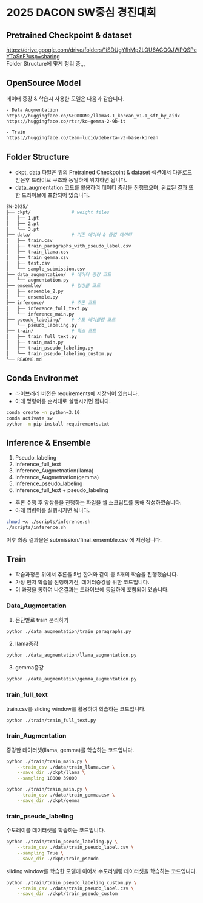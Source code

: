 # 2025 DACON SW중심 경진대회
## Pretrained Checkpoint & dataset
https://drive.google.com/drive/folders/1iSDUgYfhMp2LQU6AGOQJWPQSPcYTaSnF?usp=sharing </br>
Folder Structure에 맞게 정리 중,,,

## OpenSource Model
데이터 증강 & 학습시 사용한 모델은 다음과 같습니다.
```bash
- Data Augmentation
https://huggingface.co/SEOKDONG/llama3.1_korean_v1.1_sft_by_aidx
https://huggingface.co/rtzr/ko-gemma-2-9b-it

- Train
https://huggingface.co/team-lucid/deberta-v3-base-korean
```
## Folder Structure
- ckpt, data 파일은 위의 Pretrained Checkpoint & dataset 섹션에서 다운로드 받은후 드라이브 구조와 동일하게 위치하면 됩니다.
- data_augmentation 코드를 활용하여 데이터 증강을 진행했으며, 완료된 결과 또한 드라이브에 포함되어 있습니다.
```bash
SW-2025/
├── ckpt/               # weight files
│   ├── 1.pt
│   ├── 2.pt
│   └── 3.pt
├── data/               # 기존 데이터 & 증강 데이터 
│   ├── train.csv
│   ├── train_paragraphs_with_pseudo_label.csv
│   ├── train_llama.csv
│   ├── train_gemma.csv
│   ├── test.csv
│   └── sample_submission.csv
├── data_augmentation/  # 데이터 증강 코드
│   └── augmentation.py
├── emsemble/           # 앙상블 코드
│   ├── ensemble_2.py
│   └── ensemble.py
├── inference/          # 추론 코드
│   ├── inference_full_text.py
│   └── inference_main.py
├── pseudo_labeling/    # 수도 레이블링 코드
│   └── pseudo_labeling.py
├── train/              # 학습 코드
│   ├── train_full_text.py
│   ├── train_main.py
│   ├── train_pseudo_labeling.py
│   └── train_pseudo_labeling_custom.py
└── README.md
```
## Conda Environmet

- 라이브러리 버전은 requirements에 저장되어 있습니다.
- 아래 명령어를 순서대로 실행시키면 됩니다.

```bash
conda create -n python=3.10
conda activate sw
python -m pip install requirements.txt
```
## Inference & Ensemble
1. Pseudo_labeling
2. Inference_full_text
3. Inference_Augmetnation(llama)
4. Inference_Augmetnation(gemma)
5. Inference_pseudo_labeling
6. Inference_full_text + pseudo_labeling 
- 추론 수행 후 앙상블을 진행하는 파일을 쉘 스크립트를 통해 작성하였습니다.
- 아래 명령어를 실행시키면 됩니다.

```bash
chmod +x ./scripts/inference.sh
./scripts/inference.sh
```

이후 최종 결과물은 submission/final_ensemble.csv 에 저장됩니다.


## Train
- 학습과정은 위에서 추론을 5번 한거와 같이 총 5개의 학습을 진행했습니다.
- 가장 먼저 학습을 진행하기전, 데이터증강을 위한 코드입니다.
- 이 과정을 통하여 나온결과는 드라이브에 동일하게 포함되어 있습니다.
### Data_Augmentation
1. 문단별로 train 분리하기
```bash 
python ./data_augmentation/train_paragraphs.py
```
2. llama증강
```bash 
python ./data_augmentation/llama_augmentation.py
```
3. gemma증강
```bash
python ./data_augmentation/gemma_augmentation.py
```
### train_full_text
train.csv를 sliding window를 활용하여 학습하는 코드입니다.
```bash
python ./train/train_full_text.py
```
### train_Augmentation
증강한 데이터셋(llama, gemma)를 학습하는 코드입니다.
```bash
python ./train/train_main.py \
    --train_csv ./data/train_llama.csv \
    --save_dir ./ckpt/llama \
    --sampling 18000 39000
```
```bash
python ./train/train_main.py \
    --train_csv ./data/train_gemma.csv \
    --save_dir ./ckpt/gemma
```
### train_pseudo_labeling
수도레이블 데이터셋을 학습하는 코드입니다.
```bash
python ./train/train_pseudo_labeling.py \
    --train_csv ./data/train_pseudo_label.csv \
    --sampling True \
    --save_dir ./ckpt/train_pseudo 
```
sliding window를 학습한 모델에 이어서 수도라벨링 데이터셋을 학습하는 코드입니다.
```bash
python ./train/train_pseudo_labeling_custom.py \
    --train_csv ./data/train_pseudo_label.csv \
    --save_dir ./ckpt/train_pseudo_custom
```
